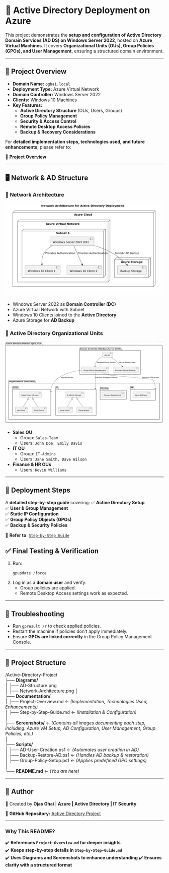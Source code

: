 # 🏢 Active Directory Deployment on Azure

This project demonstrates the **setup and configuration of Active Directory Domain Services (AD DS) on Windows Server 2022**, hosted on **Azure Virtual Machines**. It covers **Organizational Units (OUs), Group Policies (GPOs), and User Management**, ensuring a structured domain environment.

---

## 📌 Project Overview

- **Domain Name:** `oghai.local`
- **Deployment Type:** Azure Virtual Network
- **Domain Controller:** Windows Server 2022
- **Clients:** Windows 10 Machines
- **Key Features:**
  - **Active Directory Structure** (OUs, Users, Groups)
  - **Group Policy Management**
  - **Security & Access Control**
  - **Remote Desktop Access Policies**
  - **Backup & Recovery Considerations**

For **detailed implementation steps, technologies used, and future enhancements**, please refer to:

📖 **[Project Overview](Documentation/Project-Overview.md)**

---

## 🖥️ Network & AD Structure

### 🔹 **Network Architecture**
![Network Architecture](Diagrams/Network-Architecture.png)

- Windows Server 2022 as **Domain Controller (DC)**
- Azure Virtual Network with Subnet
- Windows 10 Clients joined to the **Active Directory**
- Azure Storage for **AD Backup**

### 🔹 **Active Directory Organizational Units**
![Active Directory Structure](Diagrams/AD-Structure.png)

- **Sales OU**
  - Group: `Sales-Team`
  - Users: `John Doe, Emily Davis`
- **IT OU**
  - Group: `IT-Admins`
  - Users: `Jane Smith, Dave Wilson`
- **Finance & HR OUs**
  - Users: `Kevin Williams`

---

## 🚀 Deployment Steps

A **detailed step-by-step guide** covering:
✅ **Active Directory Setup**  
✅ **User & Group Management**  
✅ **Static IP Configuration**  
✅ **Group Policy Objects (GPOs)**  
✅ **Backup & Security Policies**  

📖 **Refer to**: [`Step-by-Step Guide`](Documentation/Step-by-Step-Guide.md)


## ✅ Final Testing & Verification

1. Run:
   ```powershell
   gpupdate /force
   ```
2. Log in as a **domain user** and verify:
   - Group policies are applied.
   - Remote Desktop Access settings work as expected.

---

## 📌 Troubleshooting

- Run `gpresult /r` to check applied policies.
- Restart the machine if policies don't apply immediately.
- Ensure **GPOs are linked correctly** in the Group Policy Management Console.

---

## 📂 Project Structure

/Active-Directory-Project  
├── **Diagrams/**  
│   ├── AD-Structure.png  
│   ├── Network-Architecture.png
│  
├── **Documentation/**  
│   ├── Project-Overview.md ← *(Implementation, Technologies Used, Enhancements)*  
│   ├── Step-by-Step-Guide.md ← *(Installation & Configuration)*  
│  
├── **Screenshots/** ← *(Contains all images documenting each step, including: Azure VM Setup, AD Configuration, User Management, Group Policies, etc.)*  
│  
├── **Scripts/**  
│   ├── AD-User-Creation.ps1 ← *(Automates user creation in AD)*  
│   ├── Backup-Restore-AD.ps1 ← *(Handles AD backup & restoration)*  
│   ├── Group-Policy-Setup.ps1 ← *(Applies predefined GPO settings)*  
│  
└── **README.md** ← *(You are here)*




---

## 📢 Author

📝 Created by **Ojas Ghai** | **Azure | Active Directory | IT Security**

🔗 **GitHub Repository:** [Active Directory Project](https://github.com/OjasGhai/Active-Directory-Project)

---

### **Why This README?**
✔️ **References `Project-Overview.md` for deeper insights**  
✔️ **Keeps step-by-step details in `Step-by-Step-Guide.md`**  
✔️ **Uses Diagrams and Screenshots to enhance understanding**
✔️ **Ensures clarity with a structured format**
